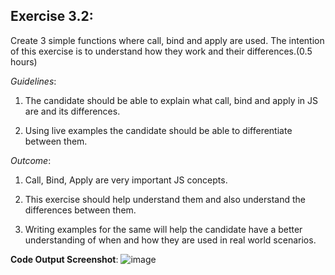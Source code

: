 ## Exercise 3.2:

Create 3 simple functions where call, bind and apply are used. The intention of this exercise is to understand how they work and their differences.(0.5 hours)

*Guidelines*:

1. The candidate should be able to explain what call, bind and apply in JS are and its differences.

2. Using live examples the candidate should be able to differentiate between them.

*Outcome*:

1. Call, Bind, Apply are very important JS concepts.

2. This exercise should help understand them and also understand the differences between them.

3. Writing examples for the same will help the candidate have a better understanding of when and how they are used in real world scenarios.

**Code Output Screenshot**:
![image](https://user-images.githubusercontent.com/9669308/213874164-4c24008a-7bc2-4542-8322-477796e587ff.png)
